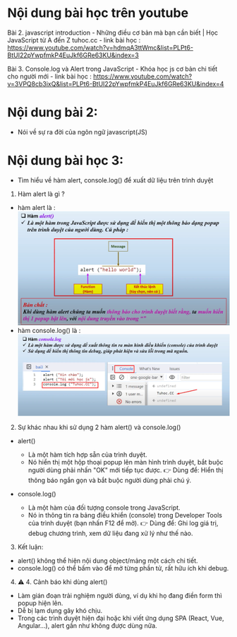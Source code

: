 # Nội dung bài học trên youtube
Bài 2. javascript introduction - Những điều cơ bản mà bạn cần biết | Học JavaScript từ A đến Z tuhoc.cc
    - link bài học : https://www.youtube.com/watch?v=hdmqA3ttWmc&list=PLPt6-BtUI22pYwpfmkP4EuJkf6GRe63KU&index=3

Bài 3. Console.log và Alert trong JavaScript - Khóa học js cơ bản chi tiết cho người mới
    - link bài học : https://www.youtube.com/watch?v=3VPQ8cb3ixQ&list=PLPt6-BtUI22pYwpfmkP4EuJkf6GRe63KU&index=4

# Nội dung bài 2:
- Nói về sự ra đời của ngôn ngữ javascript(JS)

# Nội dung bài học 3:
- Tìm hiểu về hàm alert, console.log() để xuất dữ liệu trên trình duyệt

1. Hàm alert là gì ?
- hàm alert là : ![alt text](./assets/alert.png)
- hàm console.log() là : ![alt text](./assets/console.png)

2. Sự khác nhau khi sử dụng 2 hàm alert() và console.log()
- alert()
    + Là một hàm tích hợp sẵn của trình duyệt.
    + Nó hiển thị một hộp thoại popup lên màn hình trình duyệt, bắt buộc người dùng phải nhấn "OK" mới tiếp tục được.
    👉 Dùng để: Hiển thị thông báo ngắn gọn và bắt buộc người dùng phải chú ý.

- console.log()
    + Là một hàm của đối tượng console trong JavaScript.
    + Nó in thông tin ra bảng điều khiển (console) trong Developer Tools của trình duyệt (bạn nhấn F12 để mở).
    👉 Dùng để: Ghi log giá trị, debug chương trình, xem dữ liệu đang xử lý như thế nào.

3. Kết luận:
- alert() không thể hiện nội dung object/mảng một cách chi tiết.
- console.log() có thể bấm vào để mở từng phần tử, rất hữu ích khi debug.

4. ⚠️ 4. Cảnh báo khi dùng alert()
- Làm gián đoạn trải nghiệm người dùng, ví dụ khi họ đang điền form thì popup hiện lên.
- Dễ bị lạm dụng gây khó chịu.
- Trong các trình duyệt hiện đại hoặc khi viết ứng dụng SPA (React, Vue, Angular...), alert gần như không được dùng nữa.